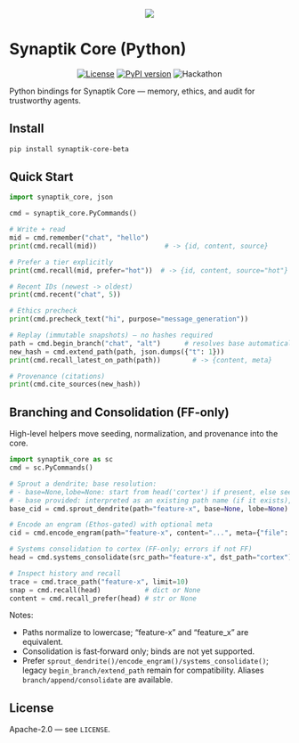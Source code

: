 <p align="center"><img src="https://res.cloudinary.com/dindjf2vu/image/upload/v1757209651/synaptik_vt1cpy.png"/></p>

# Synaptik Core (Python)

<p align="center">
  <a href="LICENSE"><img src="https://img.shields.io/github/license/snufkinwa/synaptik-core" alt="License"></a>
  <a href="https://pypi.org/project/synaptik-core-beta/"><img src="https://img.shields.io/pypi/v/synaptik-core-beta.svg" alt="PyPI version"></a>
  <img src="https://img.shields.io/badge/OpenAI-Hackathon-ff69b4?logo=openai" alt="Hackathon">
</p>


Python bindings for Synaptik Core — memory, ethics, and audit for trustworthy agents.

## Install

```bash
pip install synaptik-core-beta
```

## Quick Start

```python
import synaptik_core, json

cmd = synaptik_core.PyCommands()

# Write + read
mid = cmd.remember("chat", "hello")
print(cmd.recall(mid))                 # -> {id, content, source}

# Prefer a tier explicitly
print(cmd.recall(mid, prefer="hot"))  # -> {id, content, source="hot"}

# Recent IDs (newest -> oldest)
print(cmd.recent("chat", 5))

# Ethics precheck
print(cmd.precheck_text("hi", purpose="message_generation"))

# Replay (immutable snapshots) — no hashes required
path = cmd.begin_branch("chat", "alt")      # resolves base automatically
new_hash = cmd.extend_path(path, json.dumps({"t": 1}))
print(cmd.recall_latest_on_path(path))        # -> {content, meta}

# Provenance (citations)
print(cmd.cite_sources(new_hash))

```

## Branching and Consolidation (FF‑only)

High-level helpers move seeding, normalization, and provenance into the core.

```python
import synaptik_core as sc
cmd = sc.PyCommands()

# Sprout a dendrite; base resolution:
# - base=None,lobe=None: start from head('cortex') if present, else seed from 'chat'
# - base provided: interpreted as an existing path name (if it exists), otherwise as a CID
base_cid = cmd.sprout_dendrite(path="feature-x", base=None, lobe=None)

# Encode an engram (Ethos-gated) with optional meta
cid = cmd.encode_engram(path="feature-x", content="...", meta={"file": "lru.rs"})

# Systems consolidation to cortex (FF-only; errors if not FF)
head = cmd.systems_consolidate(src_path="feature-x", dst_path="cortex")

# Inspect history and recall
trace = cmd.trace_path("feature-x", limit=10)
snap = cmd.recall(head)           # dict or None
content = cmd.recall_prefer(head) # str or None
```

Notes:
- Paths normalize to lowercase; “feature-x” and “feature_x” are equivalent.
- Consolidation is fast‑forward only; binds are not yet supported.
- Prefer `sprout_dendrite()/encode_engram()/systems_consolidate()`; legacy `begin_branch/extend_path` remain for compatibility. Aliases `branch/append/consolidate` are available.

## License

Apache-2.0 — see `LICENSE`.

